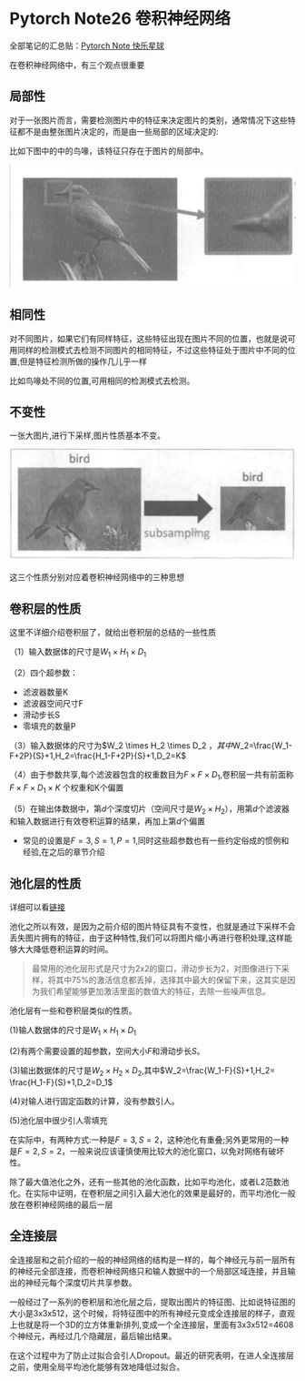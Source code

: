 # Pytorch Note26 卷积神经网络

全部笔记的汇总贴：[Pytorch Note 快乐星球](https://blog.csdn.net/weixin_45508265/article/details/117809512)

在卷积神经网络中，有三个观点很重要

## 局部性

对于一张图片而言，需要检测图片中的特征来决定图片的类别，通常情况下这些特征都不是由整张图片决定的，而是由一些局部的区域决定的:

比如下图中的中的鸟喙，该特征只存在于图片的局部中。

![](./img/26.1.png)

##  相同性

对不同图片，如果它们有同样特征，这些特征出现在图片不同的位置，也就是说可用同样的检测模式去检测不同图片的相同特征，不过这些特征处于图片中不同的位置,但是特征检测所做的操作几儿乎一样

比如鸟喙处不同的位置,可用相同的检測模式去检测。



## 不变性

一张大图片,进行下采样,图片性质基本不变。

![](./img/26.2.png)



这三个性质分别对应着卷积神经网络中的三种思想

## 卷积层的性质

这里不详细介绍卷积层了，就给出卷积层的总结的一些性质

（1）输入数据体的尺寸是$W_1 \times H_1 \times D_1$

（2）四个超参数：

- 滤波器数量K
- 滤波器空间尺寸F
- 滑动步长S
- 零填充的数量P

（3）输入数据体的尺寸为$W_2 \times H_2 \times D_2 $，其中$W_2=\frac{W_1-F+2P}{S}+1,H_2=\frac{H_1-F+2P}{S}+1,D_2=K$

（4）由于参数共享,每个滤波器包含的权重数目为$F × F × D_1$,卷积层一共有前面称$F × F × D_1 \times K$ 个权重和K个偏置

（5）在输出体数据中，第$d$个深度切片（空间尺寸是$W_2 \times H_2$），用第$d$个滤波器和输入数据进行有效卷积运算的结果，再加上第$d$个偏置

- 常见的设置是$F=3,S=1,P=1$,同时这些超参数也有一些约定俗成的惯例和经验,在之后的章节介绍

## 池化层的性质

详细可以看[链接](https://blog.csdn.net/Chen_Swan/article/details/105486854)

池化之所以有效，是因为之前介绍的图片特征具有不变性，也就是通过下采样不会丢失图片拥有的特征，由于这种特性,我们可以将图片缩小再进行卷积处理,这样能够大大降低卷积运算的时间。

> 最常用的池化层形式是尺寸为2x2的窗口，滑动步长为2，对图像进行下采样，将其中75%的激活信息都丢掉，选择其中最大的保留下来，这其实是因为我们希望能够更加激活里面的数值大的特征，去除一些噪声信息。

池化层有一些和卷积层类似的性质。

(1)输人数据体的尺寸是$W_1 \times H_1 \times D_1$

(2)有两个需要设置的超参数，空间大小$F$和滑动步长$S$。

(3)输出数据体的尺寸是$W_2 \times H_2 \times D_2$,其中$W_2=\frac{W_1-F}{S}+1,H_2= \frac{H_1-F}{S}+1,D_2=D_1$

(4)对输人进行固定函数的计算，没有参数引人。

(5)池化层中很少引人零填充

在实际中，有两种方式:一种是$F=3,S=2$，这种池化有重叠;另外更常用的一种是$F=2,S=2$，一般来说应该谨慎使用比较大的池化窗口，以免对网络有破坏性。

除了最大值池化之外，还有一些其他的池化函数，比如平均池化，或者L2范数池化。在实际中证明，在卷积层之间引入最大池化的效果是最好的，而平均池化一般放在卷积神经网络的最后一层

## 全连接层

全连接层和之前介绍的一般的神经网络的结构是一样的，每个神经元与前一层所有的神经元全部连接，而卷积神经网络只和输人数据中的一个局部区域连接，并且输出的神经元每个深度切片共享参数。

一般经过了一系列的卷积层和池化层之后，提取出图片的特征图、比如说特征图的大小是3x3x512，这个时候，将特征图中的所有神经元变成全连接层的样子，直观上也就是将一个3D的立方体重新排列,变成一个全连接层，里面有3x3x512=4608个神经元，再经过几个隐藏层，最后输出结果。

在这个过程中为了防止过拟合会引人Dropout。最近的研究表明，在进人全连接层之前，使用全局平均池化能够有效地降低过拟合。

